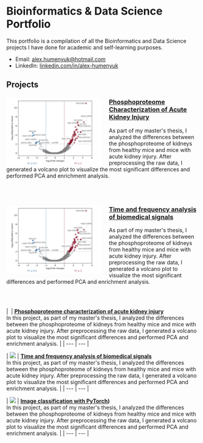 # Bioinformatics & Data Science Portfolio
This portfolio is a compilation of all the Bioinformatics and Data Science projects I have done for academic and self-learning purposes.
- Email: [alex.humenyuk@hotmail.com](mailto:alex.humenyuk@hotmail.com)
- LinkedIn: [linkedin.com/in/alex-humenyuk](www.linkedin.com/in/alex-humenyuk)

## Projects
<div>
  <a href="https://github.com/username/repo" target="_blank" rel="noopener noreferrer">
    <img 
      src="/volcano_plot_0_blurred_labels.png" 
      align="left" 
      width="250"
      style="margin-right: 20px;"
      />
    </a>
  <h3><a href="https://github.com/alexhumenyuk/Masters-Thesis-proteomics-AKI">Phosphoproteome Characterization of Acute Kidney Injury</a></h3>
  <p>
    As part of my master's thesis, I analyzed the differences between the phosphoproteome of kidneys from healthy mice and mice with acute kidney injury. After preprocessing the raw data, I generated a volcano plot to visualize the most significant differences and performed PCA and enrichment analysis.
  </p>
  <br style="clear: both;" />
</div>
<h1 dir="auto"></h1>

<div>
  <a href="https://github.com/username/repo" target="_blank" rel="noopener noreferrer">
    <img 
      src="/volcano_plot_0_blurred_labels.png" 
      align="left" 
      width="250"
      style="margin-right: 20px;"
      />
    </a>
  <h3><a href="https://github.com/alexhumenyuk/Masters-Thesis-proteomics-AKI">Time and frequency analysis of biomedical signals</a></h3>
  <p>
    As part of my master's thesis, I analyzed the differences between the phosphoproteome of kidneys from healthy mice and mice with acute kidney injury. After preprocessing the raw data, I generated a volcano plot to visualize the most significant differences and performed PCA and enrichment analysis.
  </p>
  <br style="clear: both;" />
</div>

## 

| <img src="" width="250"/> | **[Phosphoproteome characterization of acute kidney injury](https://github.com/alexhumenyuk/Masters-Thesis-proteomics-AKI)**<br/>
In this project, as part of my master's thesis, I analyzed the differences between the phosphoproteome of kidneys from healthy mice and mice with acute kidney injury. After preprocessing the raw data, I generated a volcano plot to visualize the most significant differences and performed PCA and enrichment analysis. |
| --- | --- |

| <img src="AÑADIR PATH DE IMAGEN QUE SUBA" width="250"/> | **[Time and frequency analysis of biomedical signals]()**<br/>
In this project, as part of my master's thesis, I analyzed the differences between the phosphoproteome of kidneys from healthy mice and mice with acute kidney injury. After preprocessing the raw data, I generated a volcano plot to visualize the most significant differences and performed PCA and enrichment analysis. |
| --- | --- |

| <img src="AÑADIR PATH DE IMAGEN QUE SUBA" width="250"/> | **[Image classification with PyTorch](https://github.com/alexhumenyuk/AI-projects/tree/main/CIFAR10%20PyTorch%20project))**<br/>
In this project, as part of my master's thesis, I analyzed the differences between the phosphoproteome of kidneys from healthy mice and mice with acute kidney injury. After preprocessing the raw data, I generated a volcano plot to visualize the most significant differences and performed PCA and enrichment analysis. |
| --- | --- |

